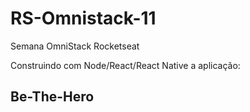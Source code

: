 # RS-Omnistack-11
Semana OmniStack Rocketseat

Construindo com Node/React/React Native a aplicação:

## Be-The-Hero
